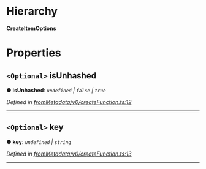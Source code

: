 

# Hierarchy

**CreateItemOptions**

# Properties

<a id="isunhashed"></a>

## `<Optional>` isUnhashed

**● isUnhashed**: *`undefined` \| `false` \| `true`*

*Defined in [fromMetadata/v0/createFunction.ts:12](https://github.com/polkadot-js/api/blob/45fa3dc/packages/type-storage/src/fromMetadata/v0/createFunction.ts#L12)*

___
<a id="key"></a>

## `<Optional>` key

**● key**: *`undefined` \| `string`*

*Defined in [fromMetadata/v0/createFunction.ts:13](https://github.com/polkadot-js/api/blob/45fa3dc/packages/type-storage/src/fromMetadata/v0/createFunction.ts#L13)*

___


